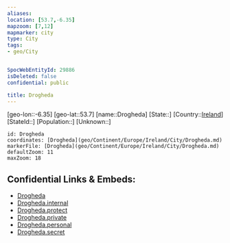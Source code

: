 ```yaml
---
aliases: 
location: [53.7,-6.35]
mapzoom: [7,12] 
mapmarker: city 
type: City
tags:
- geo/City


SpocWebEntityId: 29886
isDeleted: false
confidential: public

title: Drogheda
---
```

[geo-lon::-6.35]
[geo-lat::53.7]
[name::Drogheda]
[State::]
[Country::[Ireland](geo/Continent/Europe/Ireland.md)]
[StateId::]
[Population::]
[Unknown::]


```leaflet
id: Drogheda
coordinates: [Drogheda](geo/Continent/Europe/Ireland/City/Drogheda.md)
markerFile: [Drogheda](geo/Continent/Europe/Ireland/City/Drogheda.md)
defaultZoom: 11 
maxZoom: 18
```


## Confidential Links & Embeds: 
- [Drogheda](../../../../../../_public/geo/Continent/Europe/Ireland/City/Drogheda.md) 
- [Drogheda.internal](../../../../../../_internal/geo/Continent/Europe/Ireland/City/Drogheda.internal.md) 
- [Drogheda.protect](../../../../../../_protect/geo/Continent/Europe/Ireland/City/Drogheda.protect.md) 
- [Drogheda.private](../../../../../../_private/geo/Continent/Europe/Ireland/City/Drogheda.private.md) 
- [Drogheda.personal](../../../../../../_personal/geo/Continent/Europe/Ireland/City/Drogheda.personal.md) 
- [Drogheda.secret](../../../../../../_secret/geo/Continent/Europe/Ireland/City/Drogheda.secret.md) 
